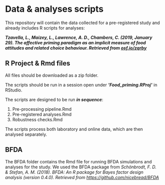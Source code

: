 # Data & analyses scripts 

This repository will contain the data collected for a pre-registered study and already includes R scripts for analyses: 

***Tzavella, L., Maizey, L., Lawrence, A. D., Chambers, C. (2019, January 29). The affective priming paradigm as an implicit measure of food attitudes and related choice behaviour. Retrieved from <a href="osf.io/zqrby">osf.io/zqrby</a>*** 

## R Project & Rmd files
All files should be downloaded as a zip folder.

The scripts should be run in a session open under ***'Food_priming.RProj'*** in RStudio.

The scripts are designed to be run ***in sequence***:

1. Pre-processing pipeline.Rmd
2. Pre-registered analyses.Rmd
3. Robustness checks.Rmd

The scripts process both laboratory and online data, which are then analysed separately.

## BFDA

The BFDA folder contains the Rmd file for running BFDA simulations and analyses for the study. 
We used the BFDA package from *Schönbrodt, F. D. & Stefan, A. M. (2018). BFDA: An R package for Bayes factor design analysis (version 0.4.0). Retrieved from https://github.com/nicebread/BFDA*
